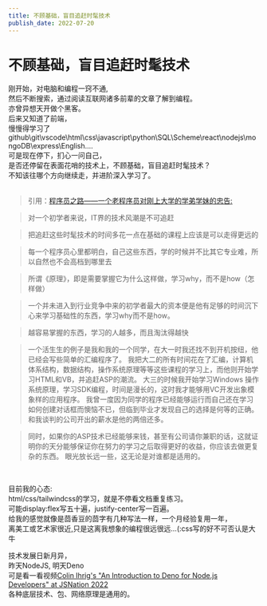 ```yaml
---
title: 不顾基础，盲目追赶时髦技术
publish_date: 2022-07-20
---
```


# 不顾基础，盲目追赶时髦技术

刚开始，对电脑和编程一窍不通,\
然后不断搜索，通过阅读互联网诸多前辈的文章了解到编程。\
亦曾异想天开做个黑客。\
后来又知道了前端，\
慢慢得学习了github\git\vscode\html\css\javascript\python\SQL\Scheme\react\nodejs\mongoDB\express\English....\
可是现在停下，扪心一问自己，\
是否还停留在表面花哨的技术上，不顾基础，盲目追赶时髦技术？\
不知该往哪个方向继续走，并进阶深入学习了。\
<br>


> 引用：[程序员之路——一个老程序员对刚上大学的学弟学妹的忠告:](https://blog.csdn.net/justjavac/article/details/7998856)  


> 对一个初学者来说，IT界的技术风潮是不可追赶

> 把追赶这些时髦技术的时间多花一点在基础的课程上应该是可以走得更远的  

> 每一个程序员心里都明白，自己这些东西，学的时候并不比其它专业难，所以自然也不会高档到哪里去

> 所谓《原理》，即是需要掌握它为什么这样做，学习why，而不是how（怎样做）

> 一个并未进入到行业竞争中来的初学者最大的资本便是他有足够的时间沉下心来学习基础性的东西，学习why而不是how。 

> 越容易掌握的东西，学习的人越多，而且淘汰得越快

> 一个活生生的例子是我和我的一个同学，在大一时我还找不到开机按纽，他已经会写些简单的汇编程序了。 我把大二的所有时间花在了汇编，计算机体系结构，数据结构，操作系统原理等等这些课程的学习上，而他则开始学习HTML和VB，并追赶ASP的潮流。 大三的时候我开始学习Windows 操作系统原理，学习SDK编程，时间是漫长的，这时我才能够用VC开发出象模象样的应用程序。 我曾一度因为同学的程序已经能够运行而自己还在学习如何创建对话框而懊恼不已，但临到毕业才发现自己的选择是何等的正确。 和我谈判的公司开出的薪水是他的两倍还多。

> 同时，如果你的ASP技术已经能够来钱，甚至有公司请你兼职的话，这就证明你的天分能够保证你在努力的学习之后取得更好的收益，你应该去做更复杂的东西。 眼光放长远一些，这无论是对谁都是适用的。  
<br>

目前我的心态:\
html/css/tailwindcss的学习，就是不停看文档重复练习。\
可能display:flex写五十遍，justify-center写一百遍。\
给我的感觉就像是茴香豆的茴字有几种写法一样，一个月经验复用一年，\
离美工或艺术家很近,只是这离我想象的编程很远很远...(:css写的好不可否认是大牛  

技术发展日新月异，\
昨天NodeJS, 明天Deno\
可是看一看视频[Colin Ihrig's "An Introduction to Deno for Node.js Developers" at JSNation 2022](https://www.youtube.com/watch?v=Jqh9wpi3ME0)\
各种底层技术、包、网络原理是通用的。  
<br>


